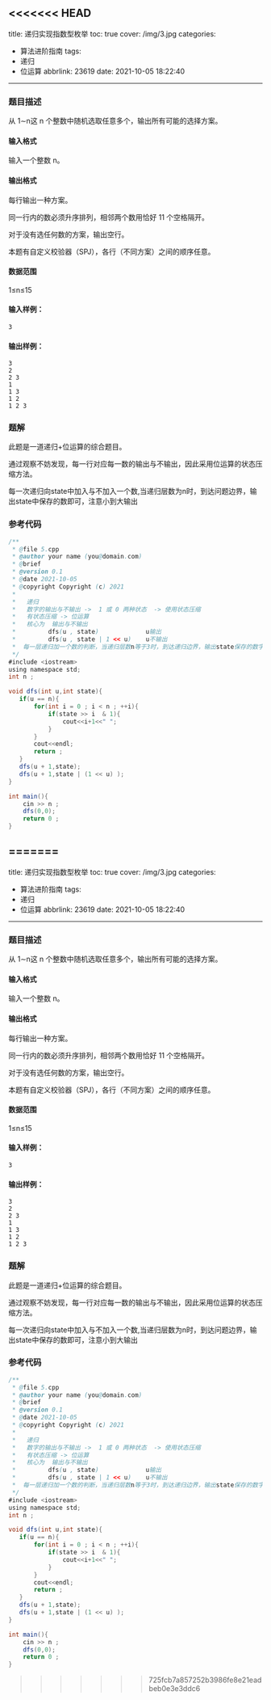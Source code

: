 <<<<<<< HEAD
---
title: 递归实现指数型枚举
toc: true
cover: /img/3.jpg
categories:
  - 算法进阶指南
tags:
  - 递归
  - 位运算
abbrlink: 23619
date: 2021-10-05 18:22:40
---

### 题目描述

从 1∼n这 n 个整数中随机选取任意多个，输出所有可能的选择方案。<!-- more -->

#### 输入格式

输入一个整数 n。

#### 输出格式

每行输出一种方案。

同一行内的数必须升序排列，相邻两个数用恰好 11 个空格隔开。

对于没有选任何数的方案，输出空行。

本题有自定义校验器（SPJ），各行（不同方案）之间的顺序任意。

#### 数据范围

1≤n≤15

#### 输入样例：

```
3
```

#### 输出样例：

```
3
2
2 3
1
1 3
1 2
1 2 3
```

### 题解

此题是一道递归+位运算的综合题目。

通过观察不妨发现，每一行对应每一数的输出与不输出，因此采用位运算的状态压缩方法。

每一次递归向state中加入与不加入一个数,当递归层数为n时，到达问题边界，输出state中保存的数即可，注意小到大输出

### 参考代码

```java
/**
 * @file 5.cpp
 * @author your name (you@domain.com)
 * @brief 
 * @version 0.1
 * @date 2021-10-05
 * @copyright Copyright (c) 2021
 * 
 *   递归
 *   数字的输出与不输出 ->  1 或 0 两种状态  -> 使用状态压缩
 *   有状态压缩 -> 位运算
 *   核心为  输出与不输出
 *         dfs(u , state)             u输出
 *         dfs(u , state | 1 << u)    u不输出
 *  每一层递归加一个数的判断，当递归层数n等于3时，到达递归边界，输出state保存的数字
 */
#include <iostream>
using namespace std;
int n ;

void dfs(int u,int state){
   if(u == n){
       for(int i = 0 ; i < n ; ++i){
           if(state >> i  & 1){
               cout<<i+1<<" ";
           }
       }
       cout<<endl;
       return ;
   }
   dfs(u + 1,state);
   dfs(u + 1,state | (1 << u) );
}

int main(){
    cin >> n ;
    dfs(0,0);
    return 0 ;
}
```



=======
---
title: 递归实现指数型枚举
toc: true
cover: /img/3.jpg
categories:
  - 算法进阶指南
tags:
  - 递归
  - 位运算
abbrlink: 23619
date: 2021-10-05 18:22:40
---

### 题目描述

从 1∼n这 n 个整数中随机选取任意多个，输出所有可能的选择方案。<!-- more -->

#### 输入格式

输入一个整数 n。

#### 输出格式

每行输出一种方案。

同一行内的数必须升序排列，相邻两个数用恰好 11 个空格隔开。

对于没有选任何数的方案，输出空行。

本题有自定义校验器（SPJ），各行（不同方案）之间的顺序任意。

#### 数据范围

1≤n≤15

#### 输入样例：

```
3
```

#### 输出样例：

```
3
2
2 3
1
1 3
1 2
1 2 3
```

### 题解

此题是一道递归+位运算的综合题目。

通过观察不妨发现，每一行对应每一数的输出与不输出，因此采用位运算的状态压缩方法。

每一次递归向state中加入与不加入一个数,当递归层数为n时，到达问题边界，输出state中保存的数即可，注意小到大输出

### 参考代码

```java
/**
 * @file 5.cpp
 * @author your name (you@domain.com)
 * @brief 
 * @version 0.1
 * @date 2021-10-05
 * @copyright Copyright (c) 2021
 * 
 *   递归
 *   数字的输出与不输出 ->  1 或 0 两种状态  -> 使用状态压缩
 *   有状态压缩 -> 位运算
 *   核心为  输出与不输出
 *         dfs(u , state)             u输出
 *         dfs(u , state | 1 << u)    u不输出
 *  每一层递归加一个数的判断，当递归层数n等于3时，到达递归边界，输出state保存的数字
 */
#include <iostream>
using namespace std;
int n ;

void dfs(int u,int state){
   if(u == n){
       for(int i = 0 ; i < n ; ++i){
           if(state >> i  & 1){
               cout<<i+1<<" ";
           }
       }
       cout<<endl;
       return ;
   }
   dfs(u + 1,state);
   dfs(u + 1,state | (1 << u) );
}

int main(){
    cin >> n ;
    dfs(0,0);
    return 0 ;
}
```



>>>>>>> 725fcb7a857252b3986fe8e21eadbeb0e3e3ddc6
